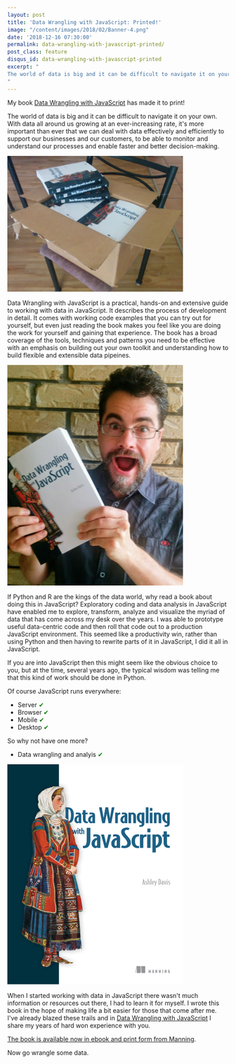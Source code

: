 ```yaml
---
layout: post
title: 'Data Wrangling with JavaScript: Printed!'
image: "/content/images/2018/02/Banner-4.png"
date: '2018-12-16 07:30:00'
permalink: data-wrangling-with-javascript-printed/
post_class: feature
disqus_id: data-wrangling-with-javascript-printed
excerpt: "
The world of data is big and it can be difficult to navigate it on your own. With data all around us growing at an ever-increasing rate, it's more important than ever that we can deal with data effectively and efficiently to support our businesses and our customers, to be able to monitor and understand our processes and enable faster and better decision-making.
"
---
```


My book [Data Wrangling with JavaScript](http://bit.ly/2t2cJu2) has made it to print!

The world of data is big and it can be difficult to navigate it on your own. With data all around us growing at an ever-increasing rate, it's more important than ever that we can deal with data effectively and efficiently to support our businesses and our customers, to be able to monitor and understand our processes and enable faster and better decision-making.

<img src="/content/images/2018/12/IMG_20181214_100614.jpg" alt="Box of books" width="400"/>

Data Wrangling with JavaScript is a practical, hands-on and extensive guide to working with data in JavaScript. It describes the process of development in detail. It comes with working code examples that you can try out for yourself, but even just reading the book makes you feel like you are doing the work for yourself and gaining that experience. The book has a broad coverage of the tools, techniques and patterns you need to be effective with an emphasis on building out your own toolkit and understanding how to build flexible and extensible data pipeines.

<img src="/content/images/2018/12/IMG_20181215_074552.jpg" alt="Me and my book" width="400"/>

If Python and R are the kings of the data world, why read a book about doing this in JavaScript? Exploratory coding and data analysis in JavaScript have enabled me to explore, transform, analyze and visualize the myriad of data that has come across my desk over the years. I was able to prototype useful data-centric code and then roll that code out to a production JavaScript environment. This seemed like a productivity win, rather than using Python and then having to rewrite parts of it in JavaScript, I did it all in JavaScript.

If you are into JavaScript then this might seem like the obvious choice to you, but at the time, several years ago, the typical wisdom was telling me that this kind of work should be done in Python. 

Of course JavaScript runs everywhere:

- Server <span style="color: green;">&#10004;</span>
- Browser <span style="color: green;">&#10004;</span>
- Mobile <span style="color: green;">&#10004;</span>
- Desktop <span style="color: green;">&#10004;</span>

So why not have one more?

- Data wrangling and analyis <span style="color: green;">&#10004;</span>

<img src="/content/images/2018/12/Davis-DWJS-HI.png" alt="Data Wrangling with JavaScript" width="400"/>

When I started working with data in JavaScript there wasn't much information or resources out there, I had to learn it for myself. I wrote this book in the hope of making life a bit easier for those that come after me. I've already blazed these trails and in [Data Wrangling with JavaScript](http://bit.ly/2t2cJu2) I share my years of hard won experience with you. 

[The book is available now in ebook and print form from Manning](http://bit.ly/2t2cJu2).

Now go wrangle some data.